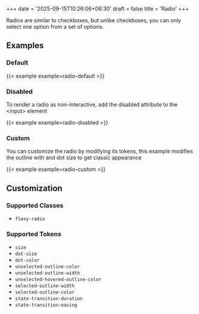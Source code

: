 +++
date = '2025-09-15T10:26:06+06:30'
draft = false
title = 'Radio'
+++

Radios are similar to checkboxes, but unlike checkboxes, you can only select one
option from a set of options.

<!--more-->

## Examples

### Default

{{< example example=radio-default >}}

### Disabled

To render a radio as non-interactive, add the disabled attribute to the &lt;input&gt; element

{{< example example=radio-disabled >}}

### Custom

You can customize the radio by modifying its tokens, this example modifies the
outline with and dot size to get classic appearance

{{< example example=radio-custom >}}

## Customization

### Supported Classes

- `flexy-radio`

### Supported Tokens

- `size`
- `dot-size`
- `dot-color`
- `unselected-outline-color`
- `unselected-outline-width`
- `unselected-hovered-outline-color`
- `selected-outline-width`
- `selected-outline-color`
- `state-transition-duration`
- `state-transition-easing`
